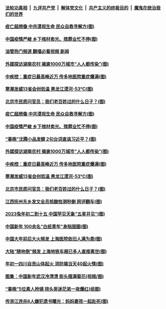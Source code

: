 ####  [法轮功真相](../../../../basic/blob/master/README.md?t=01261612) &nbsp;|&nbsp; [九评共产党](../../../../9ping.md/blob/master/README.md?t=01261612) &nbsp;|&nbsp; [解体党文化](../../../../jtdwh.md/blob/master/README.md?t=01261612)  &nbsp;|&nbsp; [共产主义的终极目的](../../../../gczydzjmd.md/blob/master/README.md?t=01261612) &nbsp;|&nbsp; [魔鬼在统治我们的世界](../../../../mgztzwmdsj.md/blob/master/README.md?t=01261612) 

#### [疫亡超想像 中共漠视生命 民众自救寻解方(图)](../pages/p1/1027400.md?t=01261612) 

#### [中国疫情严峻 乡下棺材卖光、殡葬业忙不停(图)](../pages/p1/1027413.md?t=01261612) 

#### [油管热门频道 翻墙必看视频 新闻](http://129.146.143.75:81/youtube.html?01261612)

#### [外媒探访湖南农村 揭逾1000万城市“人人都传染”(图)](../pages/p1/1027396.md?t=01261612) 

#### [中疾控：重症日最高峰近万 传多地医院重症爆满(图)](../pages/p1/1027394.md?t=01261612) 

#### [寒潮发威13省会创低温 黑龙江漠河-53℃(图)](../pages/p1/1027392.md?t=01261612) 

#### [北京市民质问官员：我们老百姓过的什么日子？(图)](../pages/p1/1027376.md?t=01261612) 

#### [疫亡超想像 中共漠视生命 民众自救寻解方(图)](../pages/p1/1027400.md?t=01261612) 

#### [中国疫情严峻 乡下棺材卖光、殡葬业忙不停(图)](../pages/p1/1027413.md?t=01261612) 

#### [“春晚”沈腾小品发酵 2句台词直讽习近平？(图)](../pages/p1/1027388.md?t=01261612) 

#### [外媒探访湖南农村 揭逾1000万城市“人人都传染”(图)](../pages/p1/1027396.md?t=01261612) 

#### [中疾控：重症日最高峰近万 传多地医院重症爆满(图)](../pages/p1/1027394.md?t=01261612) 

#### [寒潮发威13省会创低温 黑龙江漠河-53℃(图)](../pages/p1/1027392.md?t=01261612) 


#### [北京市民质问官员：我们老百姓过的什么日子？(图)](../pages/p1/1027376.md?t=01261612) 

#### [江西抚州东乡发文全员核酸检测秒删 网评翻车(图)](../pages/p1/1027363.md?t=01261612) 


#### [2023兔年初二到十五 中国罕见天象“五星并见”(图)](../pages/p1/1027328.md?t=01261612) 

#### [中国新年 100余名“白纸青年”身陷囹圄(图)](../pages/p1/1027279.md?t=01261612) 

#### [中国大年前后大火频发 上海医院依旧人满为患(图)](../pages/p1/1027305.md?t=01261612) 

#### [大陆“随地倒”频发 上海地铁车厢已多人直接离世(图)](../pages/p1/1027296.md?t=01261612) 



#### [年初一四川自贡山体起火 消防揭当天40起火情(图)](../pages/p1/1027241.md?t=01261612) 

#### [图集：中国新年武汉冷清清 街头摆满菊花(视频/图)](../pages/p1/1027233.md?t=01261612) 

#### [“春晚”5位素人抢镜 挠头哥迷茫弟一夜爆红(组图)](../pages/p1/1027227.md?t=01261612) 

#### [传浙江连杀6人嫌犯遗书曝光：妈妈妻孩一起赴死(图)](../pages/p1/1027229.md?t=01261612) 

<img src='http://gfw-breaker.win/goodnews/indexes/p1.md' width='0px' height='0px'/>

